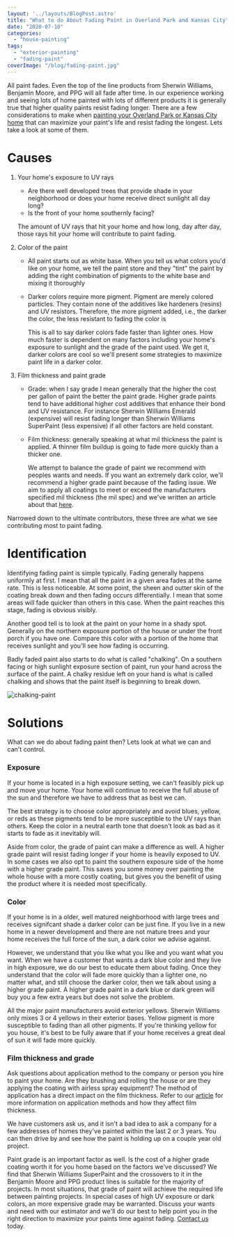 ```yaml
---
layout: '../layouts/BlogPost.astro'
title: "What to do About Fading Paint in Overland Park and Kansas City"
date: "2020-07-10"
categories: 
  - "house-painting"
tags: 
  - "exterior-painting"
  - "fading-paint"
coverImage: "/blog/fading-paint.jpg"
---
```


All paint fades. Even the top of the line products from Sherwin Williams, Benjamin Moore, and PPG will all fade after time. In our experience working and seeing lots of home painted with lots of different products it is generally true that higher quality paints resist fading longer. There are a few considerations to make when [painting your Overland Park or Kansas City home](https://greatplainspaintingkc.com/exterior-painting-kansas-city/) that can maximize your paint's life and resist fading the longest. Lets take a look at some of them.

# Causes

1. Your home's exposure to UV rays
    
    - Are there well developed trees that provide shade in your neighborhood or does your home receive direct sunlight all day long?
    - Is the front of your home southernly facing?
    
    The amount of UV rays that hit your home and how long, day after day, those rays hit your home will contribute to paint fading.
    
2. Color of the paint
    
    - All paint starts out as white base. When you tell us what colors you'd like on your home, we tell the paint store and they "tint" the paint by adding the right combination of pigments to the white base and mixing it thoroughly
        
    - Darker colors require more pigment. Pigment are merely colored particles. They contain none of the additives like hardeners (resins) and UV resistors. Therefore, the more pigment added, i.e., the darker the color, the less resistant to fading the color is
        
        This is all to say darker colors fade faster than lighter ones. How much faster is dependent on many factors including your home's exposure to sunlight and the grade of the paint used. We get it, darker colors are cool so we'll present some strategies to maximize paint life in a darker color.
        
3. Film thickness and paint grade
    
    - Grade: when I say grade I mean generally that the higher the cost per gallon of paint the better the paint grade. Higher grade paints tend to have additional higher cost additives that enhance their bond and UV resistance. For instance Sherwin Williams Emerald (expensive) will resist fading longer than Sherwin Williams SuperPaint (less expensive) if all other factors are held constant.
        
    - Film thickness: generally speaking at what mil thickness the paint is applied. A thinner film buildup is going to fade more quickly than a thicker one.
        
        We attempt to balance the grade of paint we recommend with peoples wants and needs. If you want an extremely dark color, we'll recommend a higher grade paint because of the fading issue. We aim to apply all coatings to meet or exceed the manufacturers specified mil thickness (the mil spec) and we've written an article about that [here](https://greatplainspaintingkc.com/1-coat-versus-2-coats-overland-park-exterior-painting/).
        

Narrowed down to the ultimate contributors, these three are what we see contributing most to paint fading.

# Identification

Identifying fading paint is simple typically. Fading generally happens uniformly at first. I mean that all the paint in a given area fades at the same rate. This is less noticeable. At some point, the sheen and outter skin of the coating break down and then fading occurs differentially. I mean that some areas will fade quicker than others in this case. When the paint reaches this stage, fading is obvious visibly.

Another good tell is to look at the paint on your home in a shady spot. Generally on the northern exposure portion of the house or under the front porch if you have one. Compare this color with a portion of the home that receives sunlight and you'll see how fading is occurring.

Badly faded paint also starts to do what is called "chalking". On a southern facing or high sunlight exposure section of paint, run your hand across the surface of the paint. A chalky residue left on your hand is what is called chalking and shows that the paint itself is beginning to break down.

![chalking-paint](/blog/images/chalking.jpg)

# Solutions

What can we do about fading paint then? Lets look at what we can and can't control.

### Exposure

If your home is located in a high exposure setting, we can't feasibly pick up and move your home. Your home will continue to receive the full abuse of the sun and therefore we have to address that as best we can.

The best strategy is to choose color appropriately and avoid blues, yellow, or reds as these pigments tend to be more susceptible to the UV rays than others. Keep the color in a neutral earth tone that doesn't look as bad as it starts to fade as it inevitably will.

Aside from color, the grade of paint can make a difference as well. A higher grade paint will resist fading longer if your home is heavily exposed to UV. In some cases we also opt to paint the southern exposure side of the home with a higher grade paint. This saves you some money over painting the whole house with a more costly coating, but gives you the benefit of using the product where it is needed most specifically.

### Color

If your home is in a older, well matured neighborhood with large trees and receives signifcant shade a darker color can be just fine. If you live in a new home in a newer development and there are not mature trees and your home receives the full force of the sun, a dark color we advise against.

However, we understand that you like what you like and you want what you want. When we have a customer that wants a dark blue color and they live in high exposure, we do our best to educate them about fading. Once they understand that the color will fade more quickly than a lighter one, no matter what, and still choose the darker color, then we talk about using a higher grade paint. A higher grade paint in a dark blue or dark green will buy you a few extra years but does not solve the problem.

All the major paint manufacturers avoid exterior yellows. Sherwin Williams only mixes 3 or 4 yellows in their exterior bases. Yellow pigment is more susceptible to fading than all other pigments. If you're thinking yellow for you house, it's best to be fully aware that if your home receives a great deal of sun it will fade more quickly.

### Film thickness and grade

Ask questions about application method to the company or person you hire to paint your home. Are they brushing and rolling the house or are they applying the coating with airless spray equipment? The method of application has a direct impact on the film thickness. Refer to our [article](https://greatplainspaintingkc.com/1-coat-versus-2-coats-overland-park-exterior-painting/) for more information on application methods and how they affect film thickness.

We have customers ask us, and it isn't a bad idea to ask a company for a few addresses of homes they've painted within the last 2 or 3 years. You can then drive by and see how the paint is holding up on a couple year old project.

Paint grade is an important factor as well. Is the cost of a higher grade coating worth it for you home based on the factors we've discussed? We find that Sherwin Williams SuperPaint and the crossovers to it in the Benjamin Moore and PPG product lines is suitable for the majority of projects. In most situations, that grade of paint will achieve the required life between painting projects. In special cases of high UV exposure or dark colors, an more expensive grade may be warranted. Discuss your wants and need with our estimator and we'll do our best to help point you in the right direction to maximize your paints time against fading. [Contact us](https://greatplainspaintingkc.com/contact/) today.
